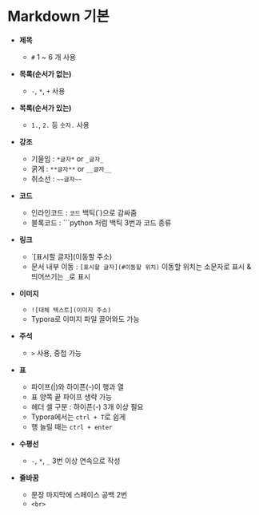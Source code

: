 # Markdown 기본

- **제목**
    - `#` 1 ~ 6 개 사용

- **목록(순서가 없는)**
    - `-`, `*`, `+` 사용

- **목록(순서가 있는)**
    - `1.`, `2.` 등 `숫자.` 사용

- **강조**
    - 기울임 : `*글자*` or `_글자_`
    - 굵게 : `**글자**` or `__글자__`
    - 취소선 : `~~글자~~`

- **코드**
    - 인라인코드 : ``코드`` 백틱(`)으로 감싸줌
    - 블록코드 : ```python 처럼 백틱 3번과 코드 종류

- **링크**
    - `[표시할 글자](이동할 주소)
    - 문서 내부 이동 : `[표시할 글자](#이동할 위치)` 이동할 위치는 소문자로 표시 & 띄어쓰기는 `_`로 표시

- **이미지**
    - `![대체 텍스트](이미지 주소)`
    - Typora로 이미지 파일 끌어와도 가능

- **주석**
    - `>` 사용, 중첩 가능

- **표**
    - 파이프(|)와 하이픈(-)이 행과 열
    - 표 양쪽 끝 파이프 생략 가능
    - 헤더 셀 구분 : 하이픈(-) 3개 이상 필요
    - Typora에서는 `ctrl + T`로 쉽게
    - 행 늘릴 때는 `ctrl + enter`

- **수평선**
    - `-`, `*`, `_` 3번 이상 연속으로 작성

- **줄바꿈**
    - 문장 마지막에 스페이스 공백 2번
    - `<br>`